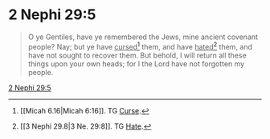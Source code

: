 # 2 Nephi 29:5

> O ye Gentiles, have ye remembered the Jews, mine ancient covenant people? Nay; but ye have <u>cursed</u>[^a] them, and have <u>hated</u>[^b] them, and have not sought to recover them. But behold, I will return all these things upon your own heads; for I the Lord have not forgotten my people.

[2 Nephi 29:5](https://www.churchofjesuschrist.org/study/scriptures/bofm/2-ne/29?lang=eng&id=p5#p5)


[^a]: [[Micah 6.16|Micah 6:16]]. TG [Curse](https://www.churchofjesuschrist.org/study/scriptures/tg/curse?lang=eng).
[^b]: [[3 Nephi 29.8|3 Ne. 29:8]]. TG [Hate](https://www.churchofjesuschrist.org/study/scriptures/tg/hate?lang=eng).
